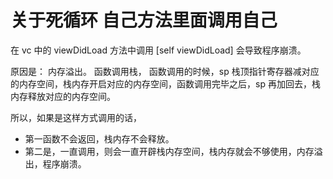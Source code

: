 # 关于死循环 自己方法里面调用自己
在 vc 中的 viewDidLoad 方法中调用 [self viewDidLoad] 会导致程序崩溃。

原因是： 内存溢出。
函数调用栈，
函数调用的时候，sp 栈顶指针寄存器减对应的内存空间，栈内存开启对应的内存空间，函数调用完毕之后，sp 再加回去，栈内存释放对应的内存空间。

所以，如果是这样方式调用的话，  

* 第一函数不会返回，栈内存不会释放。
* 第二是，一直调用，则会一直开辟栈内存空间，栈内存就会不够使用，内存溢出，程序崩溃。